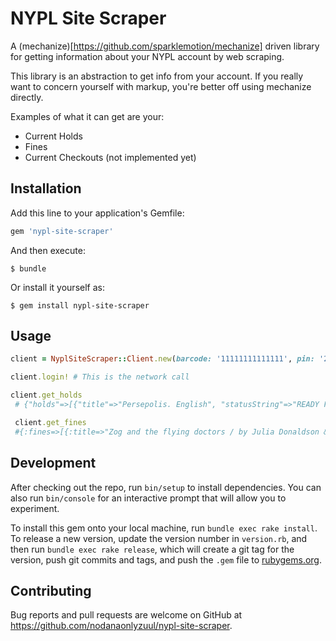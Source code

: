 # NYPL Site Scraper

A (mechanize)[https://github.com/sparklemotion/mechanize] driven library for
getting information about your NYPL account by web scraping.

This library is an abstraction to get info from your account.
If you really want to concern yourself with markup, you're better off
using mechanize directly.

Examples of what it can get are your:

* Current Holds
* Fines
* Current Checkouts (not implemented yet)

## Installation

Add this line to your application's Gemfile:

```ruby
gem 'nypl-site-scraper'
```

And then execute:

    $ bundle

Or install it yourself as:

    $ gem install nypl-site-scraper

## Usage

```ruby
client = NyplSiteScraper::Client.new(barcode: '11111111111111', pin: '2222')

client.login! # This is the network call

client.get_holds
 # {"holds"=>[{"title"=>"Persepolis. English", "statusString"=>"READY FOR PICKUP", "status"=>"ready", "pickupLocation"=>"Mid-Manhattan Library at 42nd St"}...

 client.get_fines
 #{:fines=>[{:title=>"Zog and the flying doctors / by Julia Donaldson & illustrated by Axel Scheffler.", :fineAmount=>"$0.20"}...
```

## Development

After checking out the repo, run `bin/setup` to install dependencies. You can also run `bin/console` for an interactive prompt that will allow you to experiment.

To install this gem onto your local machine, run `bundle exec rake install`. To release a new version, update the version number in `version.rb`, and then run `bundle exec rake release`, which will create a git tag for the version, push git commits and tags, and push the `.gem` file to [rubygems.org](https://rubygems.org).

## Contributing

Bug reports and pull requests are welcome on GitHub at https://github.com/nodanaonlyzuul/nypl-site-scraper.

